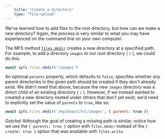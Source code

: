 ```yaml
---
    title: "Create a directory"
    type: "file-upload"
---
```


We've learned how to add files to the root directory, but how can we make a new
directory? Again, the process is very similar to what you may have experienced on
the command line on your own computer.

The MFS method [`files.mkdir`](https://github.com/ipfs/interface-js-ipfs-core/blob/master/SPEC/FILES.md#filesmkdir) creates a new directory at a specified path. For example, to
add a directory `images` to our root directory ( `/` ), we could do this:

```js
await ipfs.files.mkdir('/images')
```

An optional `parents` property, which defaults to `false`, specifies whether any
parent directories in the given path should be created if they don't already exist.
We didn't need that above, because the new `images` directory was a direct child of an existing
directory ( `/` ). However, if we instead wanted to created a new directory
nested under others that don't yet exist, we'd need to explicitly set the value of
`parents` to `true`, like so:

```js
await ipfs.files.mkdir('/my/beautiful/images', { parents: true })
```

*Gotcha!* Although the goal of creating a missing path is similar, notice how we use the `{ parents: true }` option with `files.mkdir` instead of the `{ create: true }` option that was available with `files.write`.
